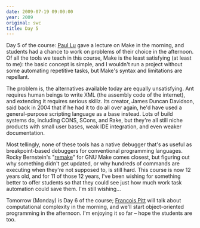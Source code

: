 ```yaml
---
date: 2009-07-19 09:00:00
year: 2009
original: swc
title: Day 5
---
```

<p>Day 5 of the course: <a href="http://www.cs.ualberta.ca/~paullu">Paul Lu</a> gave a lecture on Make in the morning, and students had a chance to work on problems of their choice in the afternoon. Of all the tools we teach in this course, Make is the least satisfying (at least to me): the basic concept is simple, and I wouldn't run a project without some automating repetitive tasks, but Make's syntax and limitations are repellant.</p>
<p>The problem is, the alternatives available today are equally unsatisfying. Ant requires human beings to write XML (the assembly code of the internet), and extending it requires serious skillz.  Its creator, James Duncan Davidson, said back in 2004 that if he had it to do all over again, he'd have used a general-purpose scripting language as a base instead. Lots of build systems do, including CONS, SCons, and Rake, but they're all still niche products with small user bases, weak IDE integration, and even weaker documentation.</p>
<p>Most tellingly, none of these tools has a native debugger that's as useful as breakpoint-based debuggers for conventional programming languages.  Rocky Bernstein's "<a href="http://bashdb.sourceforge.net/remake/">remake</a>" for GNU Make comes closest, but figuring out why something didn't get updated, or why hundreds of commands are executing when they're not supposed to, is still hard.  This course is now 12 years old, and for 11 of those 12 years, I've been wishing for something better to offer students so that they could see just how much work task automation could save them.  I'm still wishing…</p>
<p>Tomorrow (Monday) is Day 6 of the course; <a href="http://www.cs.utoronto.ca/~fpitt">Francois Pitt</a> will talk about computational complexity in the morning, and we'll start object-oriented programming in the afternoon. I'm enjoying it so far – hope the students are too.</p>
